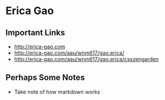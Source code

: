 # Erica Gao

## Important Links

- http://erica-gao.com
- http://erica-gao.com/aau/wnm617/gao.erica/
- http://erica-gao.com/aau/wnm617/gao.erica/csszengarden


## Perhaps Some Notes

- Take note of how markdown works
